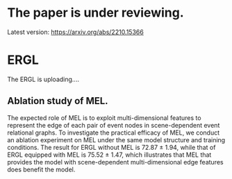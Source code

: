 # The paper is under reviewing.

Latest version: https://arxiv.org/abs/2210.15366

# ERGL

The ERGL is uploading....


## Ablation study of MEL.

The expected role of MEL is to exploit multi-dimensional features to represent the edge of each pair of event nodes in scene-dependent event relational graphs.
To investigate the practical efficacy of MEL, we conduct an ablation experiment on MEL under the same model structure and training conditions.
The result for ERGL without MEL is 72.87 &plusmn; 1.94, while that of ERGL equipped with MEL is 75.52 &plusmn; 1.47, which illustrates that MEL that provides the model with scene-dependent multi-dimensional edge features does benefit the model.

